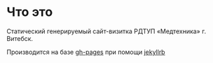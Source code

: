 # Что это

Статический генерируемый сайт-визитка РДТУП «Медтехника» г. Витебск. 

Производится на базе [gh-pages](https://pages.github.com/) при помощи [jekyllrb](https://jekyllrb.com/docs/home/)
